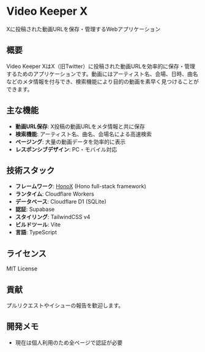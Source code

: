# Video Keeper X

Xに投稿された動画URLを保存・管理するWebアプリケーション

## 概要

Video Keeper XはX（旧Twitter）に投稿された動画URLを効率的に保存・管理するためのアプリケーションです。動画にはアーティスト名、会場、日時、曲名などのメタ情報を付与でき、検索機能により目的の動画を素早く見つけることができます。

## 主な機能

- **動画URL保存**: X投稿の動画URLをメタ情報と共に保存
- **検索機能**: アーティスト名、曲名、会場名による高速検索
- **ページング**: 大量の動画データを効率的に表示
- **レスポンシブデザイン**: PC・モバイル対応

## 技術スタック

- **フレームワーク**: [HonoX](https://github.com/honojs/honox) (Hono full-stack framework)
- **ランタイム**: Cloudflare Workers
- **データベース**: Cloudflare D1 (SQLite)
- **認証**: Supabase
- **スタイリング**: TailwindCSS v4
- **ビルドツール**: Vite
- **言語**: TypeScript

## ライセンス

MIT License

## 貢献

プルリクエストやイシューの報告を歓迎します。

## 開発メモ

- 現在は個人利用のため全ページで認証が必要